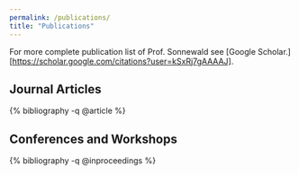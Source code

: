 ```yaml
---
permalink: /publications/
title: "Publications"
---
```


<!-- https://github.com/inukshuk/jekyll-scholar/issues/75 -->
<style>ol.bibliography li { list-style: none }</style>


For more complete publication list of Prof. Sonnewald see [Google Scholar.][https://scholar.google.com/citations?user=kSxRj7gAAAAJ].

## Journal Articles

{% bibliography -q @article %}


## Conferences and Workshops

{% bibliography -q @inproceedings %}

